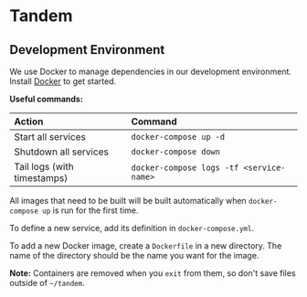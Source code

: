 Tandem
======

Development Environment
-----------------------
We use Docker to manage dependencies in our development environment. Install
[Docker](https://www.docker.com/community-edition) to get started.

**Useful commands:**

| Action                      | Command                                  |
|:----------------------------|:-----------------------------------------|
| Start all services          | `docker-compose up -d`                   |
| Shutdown all services       | `docker-compose down`                    |
| Tail logs (with timestamps) | `docker-compose logs -tf <service-name>` |

All images that need to be built will be built automatically when
`docker-compose up` is run for the first time.

To define a new service, add its definition in `docker-compose.yml`.

To add a new Docker image, create a `Dockerfile` in a new directory.
The name of the directory should be the name you want for the image.

**Note:** Containers are removed when you `exit` from them, so don't save
files outside of `~/tandem`.
